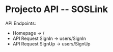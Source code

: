 # Projecto API -- SOSLink

API Endpoints:
- Homepage -> / 
- API Request SignIn -> users/SignIn
- API Request SignUp -> users/SignUp
